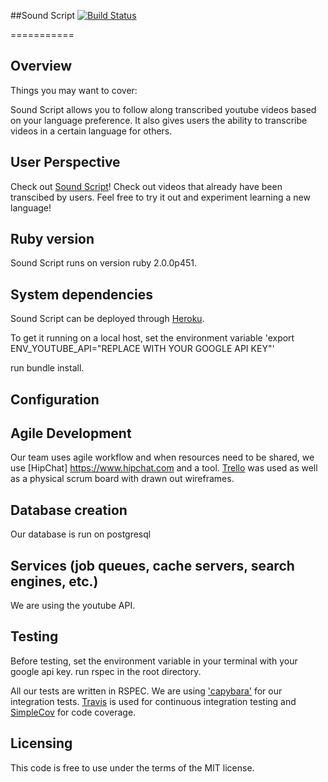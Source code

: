 ##Sound Script [![Build Status](https://travis-ci.org/dyoachim/soundscript.svg?branch=master)](https://travis-ci.org/dyoachim/soundscript)

===========
## Overview
Things you may want to cover:

Sound Script allows you to follow along transcribed youtube videos based on your language preference. 
It also gives users the ability to transcribe videos in a certain language for others.

## User Perspective

Check out [Sound Script](http://soundscript.herokuapp.com/)! Check out videos that already have been transcibed by users. Feel free to try it out and experiment learning a new language!

## Ruby version

Sound Script runs on version ruby 2.0.0p451.

## System dependencies

Sound Script can be deployed through [Heroku](https://id.heroku.com/login).

To get it running on a local host, set the environment variable 
'export ENV_YOUTUBE_API="REPLACE WITH YOUR GOOGLE API KEY"'

run bundle install. 

## Configuration


## Agile Development

Our team uses agile workflow and when resources need to be shared, we use [HipChat] https://www.hipchat.com and a tool. [Trello](https://trello.com/b/kI5uhSO1/dbc-overflow) was used as well as a physical scrum board with drawn out wireframes. 

## Database creation

Our database is run on postgresql

## Services (job queues, cache servers, search engines, etc.)

We are using the youtube API.

## Testing

Before testing, set the environment variable in your terminal with your google api key. 
run rspec in the root directory.

All our tests are written in RSPEC. We are using ['capybara'](https://github.com/jnicklas/capybara) for our integration tests. 
[Travis](http://docs.travis-ci.com/) is used for continuous integration testing and [SimpleCov](https://github.com/colszowka/simplecov) for code coverage.

## Licensing

This code is free to use under the terms of the MIT license.
